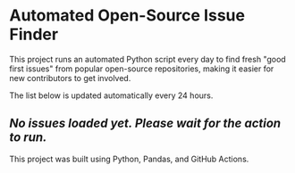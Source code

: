 # Automated Open-Source Issue Finder

This project runs an automated Python script every day to find fresh "good first issues" from popular open-source repositories, making it easier for new contributors to get involved.

The list below is updated automatically every 24 hours.

*No issues loaded yet. Please wait for the action to run.*
---
This project was built using Python, Pandas, and GitHub Actions.

